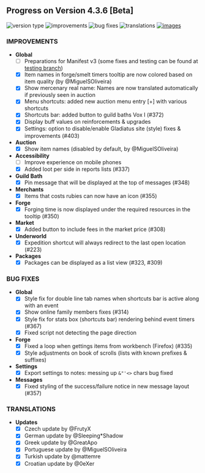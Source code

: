 ## Progress on Version 4.3.6 [Beta]

![version type](https://img.shields.io/badge/version-beta-yellow.svg?style=flat-square)
![improvements](https://img.shields.io/badge/improvements-14-green.svg?style=flat-square)
![bug fixes](https://img.shields.io/badge/bug%20fixes-8-red.svg?style=flat-square)
![translations](https://img.shields.io/badge/translations-6-blue.svg?style=flat-square)
[![images](https://img.shields.io/badge/🖼️-Preview-blueviolet.svg?style=flat-square)](/documentation/PROGRESS_W_IMG.md)

### IMPROVEMENTS
- **Global**
	- [ ] Preparations for Manifest v3 (some fixes and testing can be found at [testing branch](https://github.com/DinoDevs/GladiatusCrazyAddon/tree/manifest-v3-testing))
	- [x] Item names in forge/smelt timers tooltip are now colored based on item quality (by @MiguelSOliveira)	
	- [x] Show mercenary real name: Names are now translated automatically if previously seen in auction
	- [x] Menu shortcuts: added new auction menu entry [+] with various shortcuts	
	- [x] Shortcuts bar: added button to guild baths Vox I (#372)	
	- [x] Display buff values on reinforcements & upgrades
	- [x] Settings: option to disable/enable Gladiatus site (style) fixes & improvements (#403)
	
- **Auction**
	- [x] Show item names (disabled by default, by @MiguelSOliveira)
        	
- **Accessibility**
	- [ ] Improve experience on mobile phones
	- [x] Added loot per side in reports lists (#337)
		
- **Guild Bath**
	- [x] Pin message that will be displayed at the top of messages (#348)            
	
- **Merchants**
	- [x] Items that costs rubies can now have an icon (#355)	
	
- **Forge**
	- [x] Forging time is now displayed under the required resources in the tooltip (#350)	
	
- **Market**
	- [x] Added button to include fees in the market price (#308)

- **Underworld**
	- [x] Expedition shortcut will always redirect to the last open location (#223)
- **Packages**
	- [x] Packages can be displayed as a list view (#323, #309)

### BUG FIXES
- **Global**
	- [x] Style fix for double line tab names when shortcuts bar is active along with an event
	- [x] Show online family members fixes (#314)
	- [x] Style fix for stats box (shortcuts bar) rendering behind event timers (#367)
	- [x] Fixed script not detecting the page direction
- **Forge**
	- [x] Fixed a loop when gettings items from workbench (Firefox) (#335)
	- [x] Style adjustments on book of scrolls (lists with known prefixes & suffixes)
- **Settings**
	- [x] Export settings to notes: messing up `&"'<>` chars bug fixed
- **Messages**
	- [x] Fixed styling of the success/failure notice in new message layout (#357)

### TRANSLATIONS
-  **Updates**
	- [x] Czech update by @FrutyX
	- [x] German update by @Sleeping*Shadow
	- [x] Greek update by @GreatApo
	- [x] Portuguese update by @MiguelSOliveira
	- [x] Turkish update by @mattemre
	- [x] Croatian update by @0eXer
